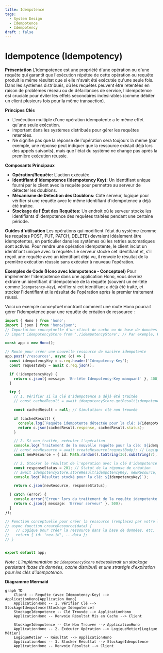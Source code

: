 ```yaml
---
title: Idempotence
tags:
  - System Design
  - Idempotence
  - Idempotency
draft : false
---
```


# Idempotence (Idempotency)

**Présentation**
L'idempotence est une propriété d'une opération ou d'une requête qui garantit que l'exécution répétée de cette opération ou requête produit le même résultat que si elle n'avait été exécutée qu'une seule fois. Dans les systèmes distribués, où les requêtes peuvent être retentées en raison de problèmes réseau ou de défaillances de service, l'idempotence est cruciale pour éviter les effets secondaires indésirables (comme débiter un client plusieurs fois pour la même transaction).

**Principes Clés**
- L'exécution multiple d'une opération idempotente a le même effet qu'une seule exécution.
- Important dans les systèmes distribués pour gérer les requêtes retentées.
- Ne signifie pas que la réponse de l'opération sera toujours la même (par exemple, une réponse peut indiquer que la ressource existait déjà lors des appels suivants), mais que l'état du système ne change pas après la première exécution réussie.

**Composants Principaux**
- **Opération/Requête:** L'action exécutée.
- **Identifiant d'Idempotence (Idempotency Key):** Un identifiant unique fourni par le client avec la requête pour permettre au serveur de détecter les doublons.
- **Mécanisme de Détection des Doublons:** Côté serveur, logique pour vérifier si une requête avec le même identifiant d'idempotence a déjà été traitée.
- **Stockage de l'État des Requêtes:** Un endroit où le serveur stocke les identifiants d'idempotence des requêtes traitées pendant une certaine période.

**Guides d'utilisation**
Les opérations qui modifient l'état du système (comme les requêtes POST, PUT, PATCH, DELETE) devraient idéalement être idempotentes, en particulier dans les systèmes où les retries automatiques sont activés. Pour rendre une opération idempotente, le client inclut un identifiant unique avec la requête. Le serveur stocke cet identifiant et, s'il reçoit une requête avec un identifiant déjà vu, il renvoie le résultat de la première exécution réussie sans exécuter à nouveau l'opération.

**Exemples de Code (Hono avec Idempotence - Conceptuel)**
Pour implémenter l'idempotence dans une application Hono, vous devriez extraire un identifiant d'idempotence de la requête (souvent un en-tête comme `Idempotency-Key`), vérifier si cet identifiant a déjà été traité, et stocker l'identifiant et le résultat de l'opération après le premier traitement réussi.

Voici un exemple conceptuel montrant comment une route Hono pourrait gérer l'idempotence pour une requête de création de ressource :

```typescript
import { Hono } from 'hono';
import { json } from 'hono/json';
// Importation conceptuelle d'un client de cache ou de base de données pour stocker les clés d'idempotence
// import idempotencyStore from './idempotencyStore'; // Par exemple, Redis ou une table DB

const app = new Hono();

// Route pour créer une nouvelle ressource de manière idempotente
app.post('/resources', async (c) => {
  const idempotencyKey = c.req.header('Idempotency-Key');
  const requestBody = await c.req.json();

  if (!idempotencyKey) {
    return c.json({ message: 'En-tête Idempotency-Key manquant' }, 400);
  }

  try {
    // 1. Vérifier si la clé d'idempotence a déjà été traitée
    // const cachedResult = await idempotencyStore.getResult(idempotencyKey);

    const cachedResult = null; // Simulation: clé non trouvée

    if (cachedResult) {
      console.log(`Requête idempotente détectée pour la clé: ${idempotencyKey}. Renvoi du résultat mis en cache.`);
      return c.json(cachedResult.response, cachedResult.status);
    }

    // 2. Si non traitée, exécuter l'opération
    console.log(`Traitement de la nouvelle requête pour la clé: ${idempotencyKey}`);
    // const newResource = await createResource(requestBody); // Logique de création de ressource
    const newResource = { id: Math.random().toString(36).substring(7), ...requestBody }; // Simulation de création

    // 3. Stocker le résultat de l'opération avec la clé d'idempotence
    const responseStatus = 201; // Statut de la réponse de création
    // await idempotencyStore.storeResult(idempotencyKey, newResource, responseStatus);
    console.log(`Résultat stocké pour la clé: ${idempotencyKey}`);

    return c.json(newResource, responseStatus);

  } catch (error) {
    console.error('Erreur lors du traitement de la requête idempotente:', error);
    return c.json({ message: 'Erreur serveur' }, 500);
  }
});

// Fonction conceptuelle pour créer la ressource (remplacez par votre logique métier)
// async function createResource(data) {
//   // Logique pour créer la ressource dans la base de données, etc.
//   return { id: 'new-id', ...data };
// }


export default app;
```
*Note : L'implémentation de `idempotencyStore` nécessiterait un stockage persistant (base de données, cache distribué) et une stratégie d'expiration pour les clés d'idempotence.*

**Diagramme Mermaid**
```mermaid
graph TD
    Client -- Requête (avec Idempotency-Key) --> ApplicationHono[Application Hono]
    ApplicationHono -- 1. Vérifier Clé --> StockageIdempotence[Stockage Idempotence]
    StockageIdempotence -- Clé Trouvée --> ApplicationHono
    ApplicationHono -- Renvoie Résultat Mis en Cache --> Client

    StockageIdempotence -- Clé Non Trouvée --> ApplicationHono
    ApplicationHono -- 2. Exécuter Opération --> LogiqueMetier[Logique Métier]
    LogiqueMetier -- Résultat --> ApplicationHono
    ApplicationHono -- 3. Stocker Résultat --> StockageIdempotence
    ApplicationHono -- Renvoie Résultat --> Client